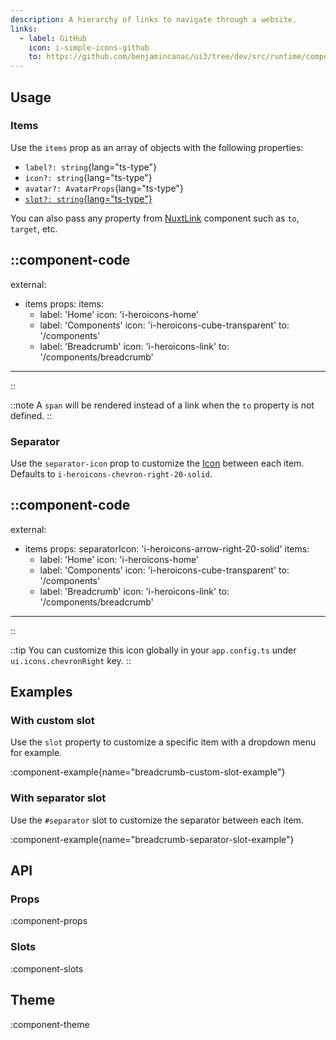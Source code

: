 ```yaml
---
description: A hierarchy of links to navigate through a website.
links:
  - label: GitHub
    icon: i-simple-icons-github
    to: https://github.com/benjamincanac/ui3/tree/dev/src/runtime/components/Breadcrumb.vue
---
```


## Usage

### Items

Use the `items` prop as an array of objects with the following properties:

- `label?: string`{lang="ts-type"}
- `icon?: string`{lang="ts-type"}
- `avatar?: AvatarProps`{lang="ts-type"}
- [`slot?: string`{lang="ts-type"}](#with-custom-slot)

You can also pass any property from [NuxtLink](https://nuxt.com/docs/api/components/nuxt-link#props) component such as `to`, `target`, etc.

::component-code
---
external:
  - items
props:
  items:
    - label: 'Home'
      icon: 'i-heroicons-home'
    - label: 'Components'
      icon: 'i-heroicons-cube-transparent'
      to: '/components'
    - label: 'Breadcrumb'
      icon: 'i-heroicons-link'
      to: '/components/breadcrumb'
---
::

::note
A `span` will be rendered instead of a link when the `to` property is not defined.
::

### Separator

Use the `separator-icon` prop to customize the [Icon](/components/icon) between each item. Defaults to `i-heroicons-chevron-right-20-solid`.

::component-code
---
external:
  - items
props:
  separatorIcon: 'i-heroicons-arrow-right-20-solid'
  items:
    - label: 'Home'
      icon: 'i-heroicons-home'
    - label: 'Components'
      icon: 'i-heroicons-cube-transparent'
      to: '/components'
    - label: 'Breadcrumb'
      icon: 'i-heroicons-link'
      to: '/components/breadcrumb'
---
::

::tip
You can customize this icon globally in your `app.config.ts` under `ui.icons.chevronRight` key.
::

## Examples

### With custom slot

Use the `slot` property to customize a specific item with a dropdown menu for example.

:component-example{name="breadcrumb-custom-slot-example"}

### With separator slot

Use the `#separator` slot to customize the separator between each item.

:component-example{name="breadcrumb-separator-slot-example"}

## API

### Props

:component-props

### Slots

:component-slots

## Theme

:component-theme
